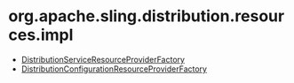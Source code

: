 # org.apache.sling.distribution.resources.impl

 * [DistributionServiceResourceProviderFactory](./org/apache/sling/distribution/resources/impl/DistributionServiceResourceProviderFactory.md)
 * [DistributionConfigurationResourceProviderFactory](./org/apache/sling/distribution/resources/impl/DistributionConfigurationResourceProviderFactory.md)
